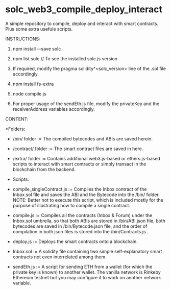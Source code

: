 # solc_web3_compile_deploy_interact
A simple repository to compile, deploy and interact with smart contracts. Plus some extra usefule scripts.


INSTRUCTIONS:

1) npm install --save solc

2) npm list solc   // To see the installed solc.js version

3) If required, modify the pragma solidity^<solc_version> line of the .sol file accordingly.

4) npm install fs-extra

5) node compile.js

6) For proper usage of the sendEth.js file, modify the privateKey and the receiverAddress variables accordingly.


CONTENT:

*Folders:
- /bin/ folder := The compiled bytecodes and ABIs are saved herein.

- /contract/ folder := The smart contract files are saved in here.

- /extra/ folder := Contains additional web3.js-based or ethers.js-based scripts to interact with smart contracts or simply transact in the blockchain from the backend.


* Scripts:
- compile_singleContract.js := Compiles the Inbox contract of the Inbox.sol file and saves the ABI and the Bytecode into the /bin/ folder. NOTE: Better not to execute this script, which is included mostly for the purpose of illustrating how to compile a single contract.

- compile.js := Compiles all the contracts (Inbox & Forum) under the Inbox.sol umbrella, so that both ABIs are stored in /bin/ABI.json file, both bytecodes are saved in /bin/Bytecode.json file, and the order of compilation in both json files is stored into the /bin/Contracts.js .

- deploy.js := Deploys the smart contracts onto a blockchain.

- Inbox.sol := A solidity file containing two simple self-explanatory smart contracts not even interrelated among them.

- sendEth.js := A script for sending ETH from a wallet (for which the private key is known) to another wallet. The vanilla network is Rinkeby Ethereum testnet but you may configure it to work on another network variable.

